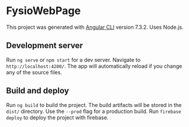 # FysioWebPage

This project was generated with [Angular CLI](https://github.com/angular/angular-cli) version 7.3.2.
Uses Node.js. 

## Development server

Run `ng serve` or `npm start` for a dev server. Navigate to `http://localhost:4200/`. The app will automatically reload if you change any of the source files.

## Build and deploy

Run `ng build` to build the project. The build artifacts will be stored in the `dist/` directory. Use the `--prod` flag for a production build.
Run `firebase deploy` to deploy the project with firebase. 